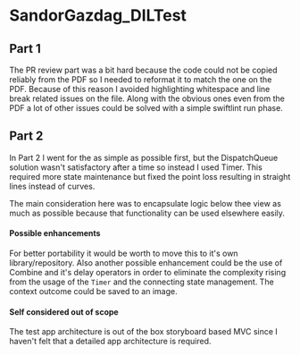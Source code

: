 # SandorGazdag_DILTest

## Part 1

The PR review part was a bit hard because the code could not be copied reliably from the PDF so I needed to reformat it to match the one on the PDF. Because of this reason I avoided highlighting whitespace and line break related issues on the file. Along with the obvious ones even from the PDF a lot of other issues could be solved with a simple swiftlint run phase.

## Part 2

In Part 2 I went for the as simple as possible first, but the DispatchQueue solution wasn't satisfactory after a time so instead I used Timer. This required more state maintenance but fixed the point loss resulting in straight lines instead of curves.

The main consideration here was to encapsulate logic below thee view as much as possible because that functionality can be used elsewhere easily. 

#### Possible enhancements

For better portability it would be worth to move this to it's own library/repository. 
Also another possible enhancement could be the use of Combine and it's delay operators in order to eliminate the complexity rising from the usage of the `Timer` and the connecting state management.
The context outcome could be saved to an image.

#### Self considered out of scope

The test app architecture is out of the box storyboard based MVC since I haven't felt that a detailed app architecture is required.